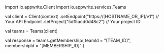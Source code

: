 import io.appwrite.Client
import io.appwrite.services.Teams

val client = Client(context)
    .setEndpoint("https://[HOSTNAME_OR_IP]/v1") // Your API Endpoint
    .setProject("5df5acd0d48c2") // Your project ID

val teams = Teams(client)

val response = teams.getMembership(
    teamId = "[TEAM_ID]",
    membershipId = "[MEMBERSHIP_ID]"
)
